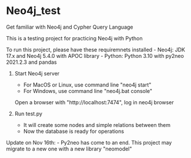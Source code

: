 # Neo4j_test

Get familiar with Neo4j and Cypher Query Language

This is a testing project for practicing Neo4j with Python

To run this project, please have these requiremnets installed
    - Neo4j: JDK 17.x and Neo4j 5.4.0 with APOC library
    - Python: Python 3.10 with py2neo 2021.2.3 and pandas


1. Start Neo4j server
    - For MacOS or Linux, use command line "neo4j start"
    - For Windows, use command line "neo4j.bat console"
    
    Open a browser with "http://localhost:7474", log in neo4j browser

2. Run test.py
    - It will create some nodes and simple relations between them
    - Now the database is ready for operations


Update on Nov 16th:
    - Py2neo has come to an end. This project may migrate to a new one with a new library "neomodel"